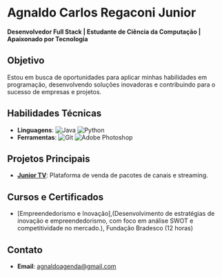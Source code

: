 # Agnaldo Carlos Regaconi Junior
**Desenvolvedor Full Stack | Estudante de Ciência da Computação | Apaixonado por Tecnologia**

## Objetivo
Estou em busca de oportunidades para aplicar minhas habilidades em programação, desenvolvendo soluções inovadoras e contribuindo para o sucesso de empresas e projetos.

## Habilidades Técnicas
- **Linguagens**: 
![Java](https://img.shields.io/badge/Java-ED8B00?style=for-the-badge&logo=java&logoColor=white)
![Python](https://img.shields.io/badge/Python-3670A0?style=for-the-badge&logo=python&logoColor=ffdd54)
- **Ferramentas**: 
![Git](https://img.shields.io/badge/Git-F05032?style=for-the-badge&logo=git&logoColor=white)
![Adobe Photoshop](https://img.shields.io/badge/Adobe%20Photoshop-31A8FF?style=for-the-badge&logo=adobe%20photoshop&logoColor=white)



## Projetos Principais
- [**Junior TV**](https://www.juniortv.com.br): Plataforma de venda de pacotes de canais e streaming.

## Cursos e Certificados
- [Empreendedorismo e Inovação],(Desenvolvimento de estratégias de inovação e empreendedorismo, com foco em análise SWOT e competitividade no mercado.), Fundação Bradesco (12 horas)

## Contato
- **Email**: agnaldoagenda@gmail.com


